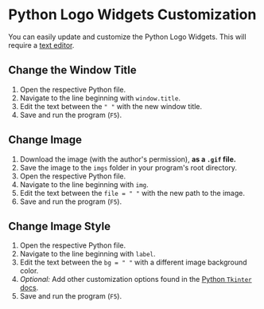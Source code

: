 # Python Logo Widgets Customization

You can easily update and customize the Python Logo Widgets. This will require a [text editor](https://code.visualstudio.com/).

## Change the Window Title

1. Open the respective Python file.
2. Navigate to the line beginning with `window.title`.
3. Edit the text between the `" "` with the new window title.
4. Save and run the program (`F5`).

## Change Image

1. Download the image (with the author's permission), **as a `.gif` file.**
2. Save the image to the `imgs` folder in your program's root directory.
3. Open the respective Python file.
4. Navigate to the line beginning with `img`.
5. Edit the text between the `file = " "` with the new path to the image.
6. Save and run the program (`F5`).

## Change Image Style

1. Open the respective Python file.
2. Navigate to the line beginning with `label`.
3. Edit the text between the `bg = " "` with a different image background color.
4. _Optional:_ Add other customization options found in the [Python `Tkinter` docs](https://docs.python.org/3/library/tkinter.html#).
5. Save and run the program (`F5`).
